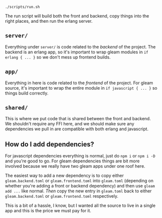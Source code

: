 ```
./scripts/run.sh
```

The run script will build both the front and backend, copy things into the right
places, and then run the erlang server.

## `server/`

Everything under `server/` is code related to the _backend_ of the project. The
backend is an erlang app, so it's important to wrap gleam modules in `if erlang { ... }`
so we don't mess up frontend builds.

## `app/`

Everything in here is code related to the _frontend_ of the project. For gleam
source, it's important to wrap the entire module in `if javascript { ... }` so
things build correctly.

## `shared/`

This is where we put code that is shared between the front and backend. We shouldn't
require any FFI here, and we should make sure any dependencies we pull in are
compatible with both erlang and javascript.

## How do I add dependencies?

For javascript dependencies everything is normal, just do `npm i` or `npm i -D`
and you're good to go. For gleam dependencies things are bit more involved because
we really have two gleam apps under one roof here.

The easiest way to add a new dependency is to copy either `gleam.backend.toml`
or `gleam.frontend.toml` into `gleam.toml` (depending on whether you're adding
a front or backend dependency) and then use `gleam add ...` like normal. _Then_
copy the new entry in `gleam.toml` back to either `gleam.backend.toml` or
`gleam.frontend.toml` respectively.

This is a bit of a hassle, I know, but I wanted all the source to live in a
single app and this is the price we must pay for it.
